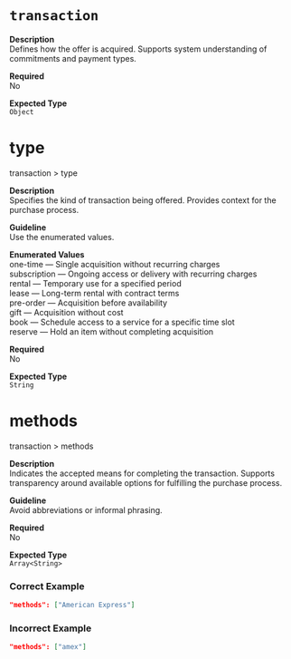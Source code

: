 `transaction`
=======

**Description**  
Defines how the offer is acquired. Supports system understanding of commitments and payment types.

**Required**  
No

**Expected Type**  
`Object`

# type

transaction > type

**Description**   
Specifies the kind of transaction being offered. Provides context for the purchase process.

**Guideline**  
Use the enumerated values.

**Enumerated Values**  
one-time — Single acquisition without recurring charges  
subscription — Ongoing access or delivery with recurring charges  
rental — Temporary use for a specified period  
lease — Long-term rental with contract terms  
pre-order — Acquisition before availability  
gift — Acquisition without cost  
book — Schedule access to a service for a specific time slot  
reserve — Hold an item without completing acquisition  

**Required**  
No

**Expected Type**  
`String`

# methods

transaction > methods

**Description**  
Indicates the accepted means for completing the transaction. Supports transparency around available options for fulfilling the purchase process.

**Guideline**  
Avoid abbreviations or informal phrasing.

**Required**  
No

**Expected Type**  
`Array<String>`

### Correct Example

```json
"methods": ["American Express"]
```

### Incorrect Example

```json
"methods": ["amex"]
```